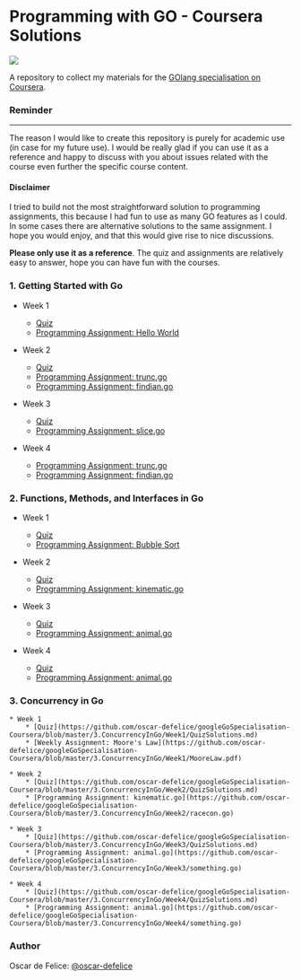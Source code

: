 # Programming with GO - Coursera Solutions

![](https://www.vertica.com/wp-content/uploads/2019/07/Golang.png)

A repository to collect my materials for the [GOlang specialisation on Coursera](https://www.coursera.org/specializations/google-golang).

### Reminder
-------------------
The reason I would like to create this repository is purely for academic use (in case for my future use).
I would be really glad if you can use it as a reference and happy to discuss with you about issues related with the course even further the specific course content.

#### Disclaimer
I tried to build not the most straightforward solution to programming assignments,
this because I had fun to use as many GO features as I could.
In some cases there are alternative solutions to the same assignment.
I hope you would enjoy, and that this would give rise to nice discussions.

**Please only use it as a reference**. The quiz and assignments are relatively easy to answer, hope you can have fun with the courses.  

### 1. Getting Started with Go
* Week 1
	* [Quiz](https://github.com/oscar-defelice/googleGoSpecialisation-Coursera/blob/master/1.GettingStartedWithGo/Week1/QuizSolution.md)
	* [Programming Assignment: Hello World](https://github.com/oscar-defelice/googleGoSpecialisation-Coursera/blob/master/1.GettingStartedWithGo/Week1/HelloWorld.go)

* Week 2
	* [Quiz](https://github.com/oscar-defelice/googleGoSpecialisation-Coursera/blob/master/1.GettingStartedWithGo/Week2/QuizSolution.md)
	* [Programming Assignment: trunc.go](https://github.com/oscar-defelice/googleGoSpecialisation-Coursera/blob/master/1.GettingStartedWithGo/Week2/trunc.go)
	* [Programming Assignment: findian.go](https://github.com/oscar-defelice/googleGoSpecialisation-Coursera/blob/master/1.GettingStartedWithGo/Week2/findian.go)

* Week 3
	* [Quiz](https://github.com/oscar-defelice/googleGoSpecialisation-Coursera/blob/master/1.GettingStartedWithGo/Week3/QuizSolution.md)
	* [Programming Assignment: slice.go](https://github.com/oscar-defelice/googleGoSpecialisation-Coursera/blob/master/1.GettingStartedWithGo/Week3/slice.go)

* Week 4
	* [Programming Assignment: trunc.go](https://github.com/oscar-defelice/googleGoSpecialisation-Coursera/blob/master/1.GettingStartedWithGo/Week4/makejson.go)
	* [Programming Assignment: findian.go](https://github.com/oscar-defelice/googleGoSpecialisation-Coursera/blob/master/1.GettingStartedWithGo/Week4/read.go)

### 2. Functions, Methods, and Interfaces in Go
* Week 1
	* [Quiz](https://github.com/oscar-defelice/googleGoSpecialisation-Coursera/blob/master/2.FunctionsMethodsAndInterfacesInGo/Week1/QuizSolutions.md)
	* [Programming Assignment: Bubble Sort](https://github.com/oscar-defelice/googleGoSpecialisation-Coursera/blob/master/2.FunctionsMethodsAndInterfacesInGo/Week1/BubbleSort.go)

* Week 2
	* [Quiz](https://github.com/oscar-defelice/googleGoSpecialisation-Coursera/blob/master/2.FunctionsMethodsAndInterfacesInGo/Week2/QuizSolutions.md)
	* [Programming Assignment: kinematic.go](https://github.com/oscar-defelice/googleGoSpecialisation-Coursera/blob/master/2.FunctionsMethodsAndInterfacesInGo/Week2/kinematic.go)

* Week 3
	* [Quiz](https://github.com/oscar-defelice/googleGoSpecialisation-Coursera/blob/master/2.FunctionsMethodsAndInterfacesInGo/Week3/QuizSolutions.md)
	* [Programming Assignment: animal.go](https://github.com/oscar-defelice/googleGoSpecialisation-Coursera/blob/master/1.GettingStartedWithGo/Week3/animal.go)

* Week 4
	* [Quiz](https://github.com/oscar-defelice/googleGoSpecialisation-Coursera/blob/master/2.FunctionsMethodsAndInterfacesInGo/Week4/QuizSolutions.md)
	* [Programming Assignment: animal.go](https://github.com/oscar-defelice/googleGoSpecialisation-Coursera/blob/master/1.GettingStartedWithGo/Week4/animal.go)

### 3. Concurrency in Go
	* Week 1
		* [Quiz](https://github.com/oscar-defelice/googleGoSpecialisation-Coursera/blob/master/3.ConcurrencyInGo/Week1/QuizSolutions.md)
		* [Weekly Assignment: Moore's Law](https://github.com/oscar-defelice/googleGoSpecialisation-Coursera/blob/master/3.ConcurrencyInGo/Week1/MooreLaw.pdf)

	* Week 2
		* [Quiz](https://github.com/oscar-defelice/googleGoSpecialisation-Coursera/blob/master/3.ConcurrencyInGo/Week2/QuizSolutions.md)
		* [Programming Assignment: kinematic.go](https://github.com/oscar-defelice/googleGoSpecialisation-Coursera/blob/master/3.ConcurrencyInGo/Week2/racecon.go)

	* Week 3
		* [Quiz](https://github.com/oscar-defelice/googleGoSpecialisation-Coursera/blob/master/3.ConcurrencyInGo/Week3/QuizSolutions.md)
		* [Programming Assignment: animal.go](https://github.com/oscar-defelice/googleGoSpecialisation-Coursera/blob/master/3.ConcurrencyInGo/Week3/something.go)

	* Week 4
		* [Quiz](https://github.com/oscar-defelice/googleGoSpecialisation-Coursera/blob/master/3.ConcurrencyInGo/Week4/QuizSolutions.md)
		* [Programming Assignment: animal.go](https://github.com/oscar-defelice/googleGoSpecialisation-Coursera/blob/master/3.ConcurrencyInGo/Week4/something.go)

### Author
Oscar de Felice: [@oscar-defelice](https://github.com/oscar-defelice)
